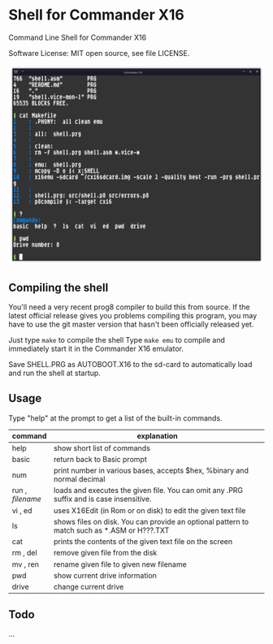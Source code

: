 # Shell for Commander X16

Command Line Shell for Commander X16

Software License: MIT open source, see file LICENSE.

![Shell screenshot](./screenshot.png "Screenshot of the shel; running in X16 emulator")

## Compiling the shell

You'll need a very recent prog8 compiler to build this from source.
If the latest official release gives you problems compiling this program, you may have to use
the git master version that hasn't been officially released yet.

Just type ``make`` to compile the shell
Type ``make emu`` to compile and immediately start it in the Commander X16 emulator.

Save SHELL.PRG as AUTOBOOT.X16 to the sd-card to automatically load and run the shell at startup.


## Usage

Type "help" at the prompt to get a list of the built-in commands.

| command               | explanation                                                                                   |
|-----------------------|-----------------------------------------------------------------------------------------------|
| help                  | show short list of commands                                                                   |
| basic                 | return back to Basic prompt                                                                   |
| num                   | print number in various bases, accepts $hex, %binary and normal decimal                       |
| run  ,<br> *filename* | loads and executes the given file. You can omit any .PRG suffix and is case insensitive.      |
| vi , ed               | uses X16Edit (in Rom or on disk) to edit the given text file                                  |       
| ls                    | shows files on disk. You can provide an optional pattern to match such as *.ASM or H???.TXT   |
| cat                   | prints the contents of the given text file on the screen                                      |       
| rm , del              | remove given file from the disk                                                               |       
| mv , ren              | rename given file to given new filename                                                       |       
| pwd                   | show current drive information                                                                |       
| drive                 | change current drive                                                                          |       


## Todo

...
